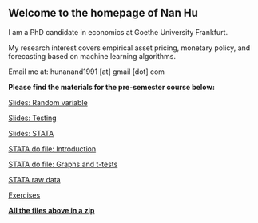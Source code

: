 ## Welcome to the homepage of Nan Hu

I am a PhD candidate in economics at Goethe University Frankfurt.

My research interest covers empirical asset pricing, monetary policy, and forecasting based on machine learning algorithms.

Email me at: hunanand1991 [at] gmail [dot] com


**Please find the materials for the pre-semester course below:** 


[Slides: Random variable](https://github.com/NanLss/nanlss.github.io/blob/master/Slides_Statistics_2019.pdf)

[Slides: Testing](https://github.com/NanLss/nanlss.github.io/blob/master/Slides_Statistics_2019_ht.pdf)

[Slides: STATA](https://github.com/NanLss/nanlss.github.io/blob/master/Slides_Statistics_2019_stata.pdf)

[STATA do file: Introduction](https://github.com/NanLss/nanlss.github.io/blob/master/Introduction.do)

[STATA do file: Graphs and t-tests](https://github.com/NanLss/nanlss.github.io/blob/master/Graphs_and_t_tests.do)

[STATA raw data](https://github.com/NanLss/nanlss.github.io/blob/master/rawdata.zip)

[Exercises](https://github.com/NanLss/nanlss.github.io/blob/master/Exercises_Statistics_2019.pdf)

**[All the files above in a zip](https://github.com/NanLss/nanlss.github.io/blob/master/stata.7z)**
